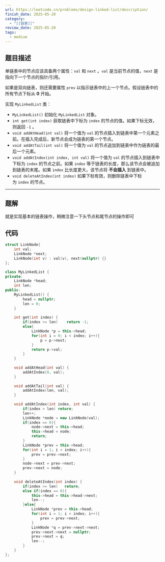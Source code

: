 ```yaml
---
url: https://leetcode.cn/problems/design-linked-list/description/
finish_date: 2025-05-20
category:
  - "[[链表]]"
review_date: 2025-05-20
tags:
  - medium
---
```

## 题目描述

单链表中的节点应该具备两个属性：`val` 和 `next` 。`val` 是当前节点的值，`next` 是指向下一个节点的指针/引用。

如果是双向链表，则还需要属性 `prev` 以指示链表中的上一个节点。假设链表中的所有节点下标从 **0** 开始。

实现 `MyLinkedList` 类：

- `MyLinkedList()` 初始化 `MyLinkedList` 对象。
- `int get(int index)` 获取链表中下标为 `index` 的节点的值。如果下标无效，则返回 `-1` 。
- `void addAtHead(int val)` 将一个值为 `val` 的节点插入到链表中第一个元素之前。在插入完成后，新节点会成为链表的第一个节点。
- `void addAtTail(int val)` 将一个值为 `val` 的节点追加到链表中作为链表的最后一个元素。
- `void addAtIndex(int index, int val)` 将一个值为 `val` 的节点插入到链表中下标为 `index` 的节点之前。如果 `index` 等于链表的长度，那么该节点会被追加到链表的末尾。如果 `index` 比长度更大，该节点将 **不会插入** 到链表中。
- `void deleteAtIndex(int index)` 如果下标有效，则删除链表中下标为 `index` 的节点。

---
## 题解

就是实现基本的链表操作，稍微注意一下头节点和尾节点的操作即可

## 代码

```cpp
struct LinkNode{
    int val;
    LinkNode *next;
    LinkNode(int v) : val(v), next(nullptr) {}
};

class MyLinkedList {
private:
    LinkNode *head;
    int len;
public:
    MyLinkedList() {
        head = nullptr;
        len = 0;
    }
    
    int get(int index) {
        if(index >= len)    return -1;
        else{
            LinkNode *p = this->head;
            for(int i = 0; i < index; i++){
                p = p->next;
            }
            return p->val;
        }
    }
    
    void addAtHead(int val) {
        addAtIndex(0, val);
    }
    
    void addAtTail(int val) {
        addAtIndex(len, val);
    }
    
    void addAtIndex(int index, int val) {
        if(index > len) return;
        len++;
        LinkNode *node = new LinkNode(val);
        if(index == 0){
            node->next = this->head;
            this->head = node;
            return;
        }
        LinkNode *prev = this->head;
        for(int i = 1; i < index; i++){
            prev = prev->next;
        }
        node->next = prev->next;
        prev->next = node;
    }
    
    void deleteAtIndex(int index) {
        if(index >= len)   return;
        else if(index == 0){
            this->head = this->head->next;
            len--;
        }else{
            LinkNode *prev = this->head;
            for(int i = 1; i < index; i++){
                prev = prev->next;
            }
            LinkNode *q = prev->next->next;
            prev->next->next = nullptr;
            prev->next = q;
            len--;
        }
    }
};
```
